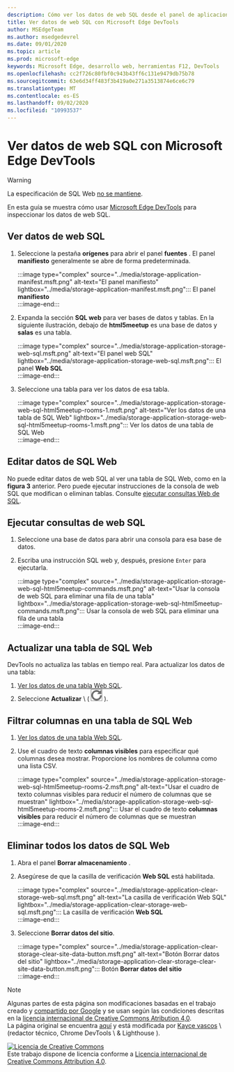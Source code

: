 ```yaml
---
description: Cómo ver los datos de web SQL desde el panel de aplicaciones de Microsoft Edge DevTools.
title: Ver datos de web SQL con Microsoft Edge DevTools
author: MSEdgeTeam
ms.author: msedgedevrel
ms.date: 09/01/2020
ms.topic: article
ms.prod: microsoft-edge
keywords: Microsoft Edge, desarrollo web, herramientas F12, DevTools
ms.openlocfilehash: cc2f726c80fbf0c943b43ff6c131e9479db75b78
ms.sourcegitcommit: 63e6d34ff483f3b419a0e271a3513874e6ce6c79
ms.translationtype: MT
ms.contentlocale: es-ES
ms.lasthandoff: 09/02/2020
ms.locfileid: "10993537"
---
```

<!-- Copyright Kayce Basques 

   Licensed under the Apache License, Version 2.0 (the "License");
   you may not use this file except in compliance with the License.
   You may obtain a copy of the License at

       https://www.apache.org/licenses/LICENSE-2.0

   Unless required by applicable law or agreed to in writing, software
   distributed under the License is distributed on an "AS IS" BASIS,
   WITHOUT WARRANTIES OR CONDITIONS OF ANY KIND, either express or implied.
   See the License for the specific language governing permissions and
   limitations under the License.  -->





# Ver datos de web SQL con Microsoft Edge DevTools   



> [!WARNING]
> La especificación de SQL Web [no se mantiene][W3CWebSQLStatus].  

En esta guía se muestra cómo usar [Microsoft Edge DevTools][MicrosoftEdgeDevTools] para inspeccionar los datos de web SQL.  

## Ver datos de web SQL   

1.  Seleccione la pestaña **orígenes** para abrir el panel **fuentes** .  El panel **manifiesto** generalmente se abre de forma predeterminada.  
    
    :::image type="complex" source="../media/storage-application-manifest.msft.png" alt-text="El panel manifiesto" lightbox="../media/storage-application-manifest.msft.png":::
       El panel **manifiesto**  
    :::image-end:::  
    
1.  Expanda la sección **SQL web** para ver bases de datos y tablas.  En la siguiente ilustración, debajo de **html5meetup** es una base de datos y **salas** es una tabla.  
    
    :::image type="complex" source="../media/storage-application-storage-web-sql.msft.png" alt-text="El panel web SQL" lightbox="../media/storage-application-storage-web-sql.msft.png":::
       El panel **Web SQL**  
    :::image-end:::  
    
1.  Seleccione una tabla para ver los datos de esa tabla.  
    
    :::image type="complex" source="../media/storage-application-storage-web-sql-html5meetup-rooms-1.msft.png" alt-text="Ver los datos de una tabla de SQL Web" lightbox="../media/storage-application-storage-web-sql-html5meetup-rooms-1.msft.png":::
       Ver los datos de una tabla de SQL Web  
    :::image-end:::  
    
## Editar datos de SQL Web   

No puede editar datos de web SQL al ver una tabla de SQL Web, como en la **figura 3** anterior.  Pero puede ejecutar instrucciones de la consola de web SQL que modifican o eliminan tablas.  Consulte [ejecutar consultas Web de SQL](#run-web-sql-queries).  

## Ejecutar consultas de web SQL   

1.  Seleccione una base de datos para abrir una consola para esa base de datos.  
1.  Escriba una instrucción SQL web y, después, presione `Enter` para ejecutarla.  
    
    :::image type="complex" source="../media/storage-application-storage-web-sql-html5meetup-commands.msft.png" alt-text="Usar la consola de web SQL para eliminar una fila de una tabla" lightbox="../media/storage-application-storage-web-sql-html5meetup-commands.msft.png":::
       Usar la consola de web SQL para eliminar una fila de una tabla  
    :::image-end:::  
    
## Actualizar una tabla de SQL Web   

DevTools no actualiza las tablas en tiempo real.  Para actualizar los datos de una tabla:  

1.  [Ver los datos de una tabla Web SQL](#view-web-sql-data).  
1.  Seleccione **Actualizar** \ ( ![ actualizar ][ImageRefreshIcon] \).  
    
## Filtrar columnas en una tabla de SQL Web   

1.  [Ver los datos de una tabla Web SQL](#view-web-sql-data).  
1.  Use el cuadro de texto **columnas visibles** para especificar qué columnas desea mostrar.  Proporcione los nombres de columna como una lista CSV.  
    
    :::image type="complex" source="../media/storage-application-storage-web-sql-html5meetup-rooms-2.msft.png" alt-text="Usar el cuadro de texto columnas visibles para reducir el número de columnas que se muestran" lightbox="../media/storage-application-storage-web-sql-html5meetup-rooms-2.msft.png":::
       Usar el cuadro de texto **columnas visibles** para reducir el número de columnas que se muestran  
    :::image-end:::  
    
## Eliminar todos los datos de SQL Web   

1.  Abra el panel **Borrar almacenamiento** .  
1.  Asegúrese de que la casilla de verificación **Web SQL** está habilitada.  
    
    :::image type="complex" source="../media/storage-application-clear-storage-web-sql.msft.png" alt-text="La casilla de verificación Web SQL" lightbox="../media/storage-application-clear-storage-web-sql.msft.png":::
       La casilla de verificación **Web SQL**  
    :::image-end:::  
    
1.  Seleccione **Borrar datos del sitio**.  
    
    :::image type="complex" source="../media/storage-application-clear-storage-clear-site-data-button.msft.png" alt-text="Botón Borrar datos del sitio" lightbox="../media/storage-application-clear-storage-clear-site-data-button.msft.png":::
       Botón **Borrar datos del sitio**  
    :::image-end:::  
    
<!--  
 


-->  

<!-- image links -->  

[ImageRefreshIcon]: ../media/refresh-icon.msft.png  

<!-- links -->  

[MicrosoftEdgeDevTools]: ../../devtools-guide-chromium.md "Herramientas para desarrolladores de Microsoft Edge (cromo) | Microsoft docs"  

[W3CWebSQLStatus]: https://w3.org/TR/webdatabase/#status-of-this-document "Base de datos Web SQL | RELATIVA"  

> [!NOTE]
> Algunas partes de esta página son modificaciones basadas en el trabajo creado y [compartido por Google][GoogleSitePolicies] y se usan según las condiciones descritas en la [licencia internacional de Creative Commons Atribution 4,0][CCA4IL].  
> La página original se encuentra [aquí](https://developers.google.com/web/tools/chrome-devtools/storage/websql) y está modificada por [Kayce vascos][KayceBasques] \ (redactor técnico, Chrome DevTools \ & Lighthouse \).  

[![Licencia de Creative Commons][CCby4Image]][CCA4IL]  
Este trabajo dispone de licencia conforme a [Licencia internacional de Creative Commons Attribution 4.0][CCA4IL].  

[CCA4IL]: https://creativecommons.org/licenses/by/4.0  
[CCby4Image]: https://i.creativecommons.org/l/by/4.0/88x31.png  
[GoogleSitePolicies]: https://developers.google.com/terms/site-policies  
[KayceBasques]: https://developers.google.com/web/resources/contributors/kaycebasques  
